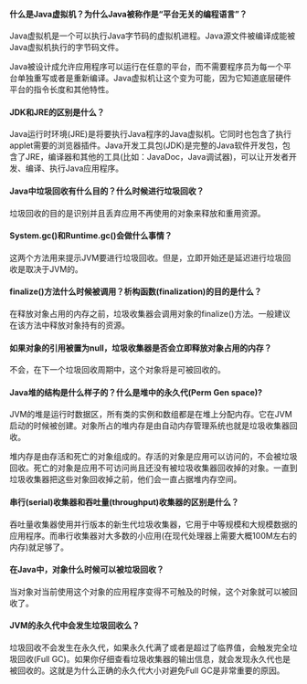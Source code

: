 #### 什么是Java虚拟机？为什么Java被称作是“平台无关的编程语言”？
Java虚拟机是一个可以执行Java字节码的虚拟机进程。Java源文件被编译成能被Java虚拟机执行的字节码文件。


Java被设计成允许应用程序可以运行在任意的平台，而不需要程序员为每一个平台单独重写或者是重新编译。Java虚拟机让这个变为可能，因为它知道底层硬件平台的指令长度和其他特性。


#### JDK和JRE的区别是什么？
Java运行时环境(JRE)是将要执行Java程序的Java虚拟机。它同时也包含了执行applet需要的浏览器插件。Java开发工具包(JDK)是完整的Java软件开发包，包含了JRE，编译器和其他的工具(比如：JavaDoc，Java调试器)，可以让开发者开发、编译、执行Java应用程序。


#### Java中垃圾回收有什么目的？什么时候进行垃圾回收？
垃圾回收的目的是识别并且丢弃应用不再使用的对象来释放和重用资源。


#### System.gc()和Runtime.gc()会做什么事情？
这两个方法用来提示JVM要进行垃圾回收。但是，立即开始还是延迟进行垃圾回收是取决于JVM的。


#### finalize()方法什么时候被调用？析构函数(finalization)的目的是什么？
在释放对象占用的内存之前，垃圾收集器会调用对象的finalize()方法。一般建议在该方法中释放对象持有的资源。


#### 如果对象的引用被置为null，垃圾收集器是否会立即释放对象占用的内存？
不会，在下一个垃圾回收周期中，这个对象将是可被回收的。


#### Java堆的结构是什么样子的？什么是堆中的永久代(Perm Gen space)? 
JVM的堆是运行时数据区，所有类的实例和数组都是在堆上分配内存。它在JVM启动的时候被创建。对象所占的堆内存是由自动内存管理系统也就是垃圾收集器回收。


堆内存是由存活和死亡的对象组成的。存活的对象是应用可以访问的，不会被垃圾回收。死亡的对象是应用不可访问尚且还没有被垃圾收集器回收掉的对象。一直到垃圾收集器把这些对象回收掉之前，他们会一直占据堆内存空间。


#### 串行(serial)收集器和吞吐量(throughput)收集器的区别是什么？
吞吐量收集器使用并行版本的新生代垃圾收集器，它用于中等规模和大规模数据的应用程序。而串行收集器对大多数的小应用(在现代处理器上需要大概100M左右的内存)就足够了。


#### 在Java中，对象什么时候可以被垃圾回收？
当对象对当前使用这个对象的应用程序变得不可触及的时候，这个对象就可以被回收了。


#### JVM的永久代中会发生垃圾回收么？
垃圾回收不会发生在永久代，如果永久代满了或者是超过了临界值，会触发完全垃圾回收(Full GC)。如果你仔细查看垃圾收集器的输出信息，就会发现永久代也是被回收的。这就是为什么正确的永久代大小对避免Full GC是非常重要的原因。
